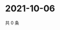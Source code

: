 # 2021-10-06

共 0 条

<!-- BEGIN WEIBO -->
<!-- 最后更新时间 Wed Oct 06 2021 18:00:34 GMT+0800 (China Standard Time) -->

<!-- END WEIBO -->
